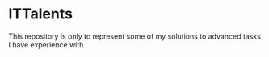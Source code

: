 # ITTalents

This repository is only to represent some of my solutions to advanced tasks I have experience with
